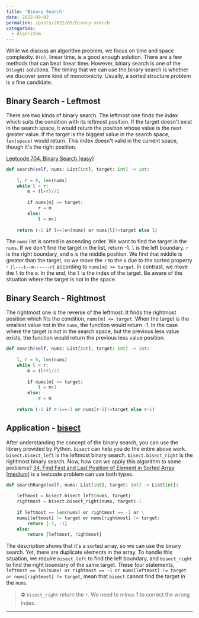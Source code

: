 ```yaml
---
title: 'Binary Search'
date: 2022-09-02
permalink: /posts/2022/09/binary-search
categories: 
  - Algorithm
---
```


While we discuss an algorithm problem, we focus on time and space complexity. `O(n)`, linear time, is a good enough solution. There are a few methods that can beat linear time. However, binary search is one of the `O(logN)` solutions. The timing that we can use the binary search is whether we discover some kind of monotonicity. Usually, a sorted structure problem is a fine candidate. 

## Binary Search - Leftmost

There are two kinds of binary search. The leftmost one finds the index which suits the condition with its leftmost position. If the target doesn't exist in the search space, it would return the position whose value is the next greater value. If the target is the biggest value in the search space, `len(space)` would return. This index doesn't valid in the current space, though it's the right position.

[Leetcode 704. Binary Search [easy]](https://leetcode.com/problems/binary-search/)
```python
def search(self, nums: List[int], target: int) -> int:
    
    l, r = 0, len(nums)
    while l < r:
        m = (l+r)//2
        
        if nums[m] >= target:
            r = m
        else:
            l = m+1
    
    return (-1 if l==len(nums) or nums[l]!=target else l)

```
The `nums` list is sorted in ascending order. We want to find the target in the `nums`. If we don't find the target in the list, return -1. `l` is the left boundary. `r` is the right boundary, and `m` is the middle position. We find that middle is greater than the target, so we move the `r` to the `m` due to the sorted property - `|l---t--m------r|` according to `nums[m] >= target`. In contrast, we move the `l` to the `m`. In the end, the `l` is the index of the target. Be aware of the situation where the target is not in the space.

## Binary Search - Rightmost

The rightmost one is the reverse of the leftmost. It finds the rightmost position which fits the condition, `nums[m] <= target`. When the target is the smallest value not in the `nums`, the function would return -1. In the case where the target is not in the search space, but the previous less value exists, the function would return the previous less value position.

```python
def search(self, nums: List[int], target: int) -> int:
    
    l, r = 0, len(nums)
    while l < r:
        m = (l+r)//2
        
        if nums[m] <= target:
            l = m+1
        else:
            r = m
    
    return (-1 if r-1==-1 or nums[r-1]!=target else r-1)
```

## Application - [bisect](https://docs.python.org/zh-tw/3/library/bisect.html)

After understanding the concept of the binary search, you can use the library provided by Python. `bisect` can help you do the entire above work. `bisect.bisect_left` is the leftmost binary search. `bisect.bisect_right` is the rightmost binary search. Now, how can we apply this algorithm to some problems?
[34. Find First and Last Position of Element in Sorted Array [medium]](https://leetcode.com/problems/find-first-and-last-position-of-element-in-sorted-array/) is a leetcode problem can use both types.

```python
def searchRange(self, nums: List[int], target: int) -> List[int]:
    
    leftmost = bisect.bisect_left(nums, target)
    rightmost = bisect.bisect_right(nums, target)-1
    
    if leftmost == len(nums) or rightmost == -1 or \
    nums[leftmost] != target or nums[rightmost] != target:
        return [-1, -1]
    else:
        return [leftmost, rightmost]

```

The description shows that it's a sorted array, so we can use the binary search. Yet, there are duplicate elements in the array. To handle this situation, we require `bisect_left` to find the left boundary, and `bisect_right` to find the right boundary of the same target. These four statements, `leftmost == len(nums) or rightmost == -1 or nums[leftmost] != target or nums[rightmost] != target`, mean that `bisect` cannot find the target in the `nums`.

> ⛔ `bisect_right` return the `r`. We need to minus 1 to correct the wrong index.








------